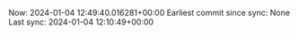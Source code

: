 Now: 2024-01-04 12:49:40.016281+00:00 Earliest commit since sync: None Last sync: 2024-01-04 12:10:49+00:00
